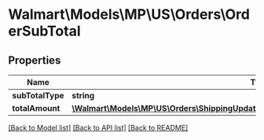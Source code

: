 # Walmart\Models\MP\US\Orders\OrderSubTotal

## Properties

Name | Type | Description | Notes
------------ | ------------- | ------------- | -------------
**subTotalType** | **string** |  | [optional]
**totalAmount** | [**\Walmart\Models\MP\US\Orders\ShippingUpdates200ResponseOrderOrderSummaryTotalAmount**](ShippingUpdates200ResponseOrderOrderSummaryTotalAmount.md) |  | [optional]


[[Back to Model list]](./) [[Back to API list]](../../../../../README.md#supported-apis) [[Back to README]](../../../../../README.md)
